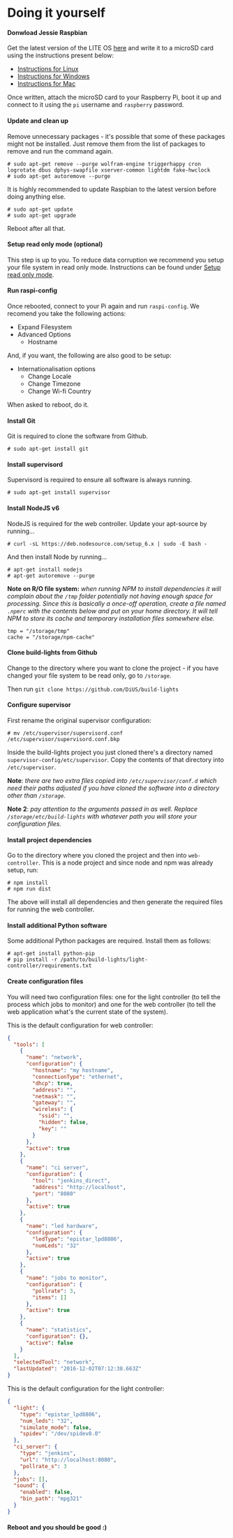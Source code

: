 # Doing it yourself

#### Donwload Jessie Raspbian

Get the latest version of the LITE OS [here](https://www.raspberrypi.org/downloads/raspbian/) and write it to a microSD card using the instructions present below:

* [Instructions for Linux](https://www.raspberrypi.org/documentation/installation/installing-images/linux.md)
* [Instructions for Windows](https://www.raspberrypi.org/documentation/installation/installing-images/windows.md)
* [Instructions for Mac](https://www.raspberrypi.org/documentation/installation/installing-images/mac.md)

Once written, attach the microSD card to your Raspberry Pi, boot it up and connect to it using the `pi` username and `raspberry` password.

#### Update and clean up

Remove unnecessary packages - it's possible that some of these packages might not be installed. Just remove them from the list of packages to remove and run the command again.

```
# sudo apt-get remove --purge wolfram-engine triggerhappy cron logrotate dbus dphys-swapfile xserver-common lightdm fake-hwclock
# sudo apt-get autoremove --purge
```

It is highly recommended to update Raspbian to the latest version before doing anything else.

```
# sudo apt-get update
# sudo apt-get upgrade
```

Reboot after all that.

#### Setup read only mode (optional)

This step is up to you. To reduce data corruption we recommend you setup your file system in read only mode. Instructions can be found under [Setup read only mode](/docs/started/setup_read_only_mode.md).

#### Run raspi-config

Once rebooted, connect to your Pi again and run `raspi-config`. We recomend you take the following actions:

- Expand Filesystem
- Advanced Options
  - Hostname

And, if you want, the following are also good to be setup:

- Internationalisation options
  - Change Locale
  - Change Timezone
  - Change Wi-fi Country

When asked to reboot, do it.

#### Install Git

Git is required to clone the software from Github.

```
# sudo apt-get install git
```

#### Install supervisord

Supervisord is required to ensure all software is always running.

```
# sudo apt-get install supervisor
```

#### Install NodeJS v6

NodeJS is required for the web controller. Update your apt-source by running...

```
# curl -sL https://deb.nodesource.com/setup_6.x | sudo -E bash -
```

And then install Node by running...

```
# apt-get install nodejs
# apt-get autoremove --purge
```

**Note on R/O file system:** _when running NPM to install dependencies it will complain about the `/tmp` folder potentially not having enough space for processing. Since this is basically a once-off operation, create a file named `.npmrc` with the contents below and put on your home directory. It will tell NPM to store its cache and temporary installation files somewhere else._

```.npmrc
tmp = "/storage/tmp"
cache = "/storage/npm-cache"
```

#### Clone build-lights from Github

Change to the directory where you want to clone the project - if you have changed your file system to be read only, go to `/storage`.

Then run `git clone https://github.com/DiUS/build-lights`

#### Configure supervisor

First rename the original supervisor configuration:

```
# mv /etc/supervisor/supervisord.conf /etc/supervisor/supervisord.conf.bkp
```

Inside the build-lights project you just cloned there's a directory named `supervisor-config/etc/supervisor`. Copy the contents of that directory into `/etc/supervisor`.

**Note**: _there are two extra files copied into `/etc/supervisor/conf.d` which need their paths adjusted if you have cloned the software into a directory other than `/storage`._

**Note 2**: _pay attention to the arguments passed in as well. Replace `/storage/etc/build-lights` with whatever path you will store your configuration files._

#### Install project dependencies

Go to the directory where you cloned the project and then into `web-controller`. This is a node project and since node and npm was already setup, run:

```
# npm install
# npm run dist
```

The above will install all dependencies and then generate the required files for running the web controller.

#### Install additional Python software
Some additional Python packages are required.  Install them as follows:

```
# apt-get install python-pip
# pip install -r /path/to/build-lights/light-controller/requirements.txt
```

#### Create configuration files

You will need two configuration files: one for the light controller (to tell the process which jobs to monitor) and one for the web controller (to tell the web application what's the current state of the system).

This is the default configuration for web controller:

```json
{
  "tools": [
    {
      "name": "network",
      "configuration": {
        "hostname": "my hostname",
        "connectionType": "ethernet",
        "dhcp": true,
        "address": "",
        "netmask": "",
        "gateway": "",
        "wireless": {
          "ssid": "",
          "hidden": false,
          "key": ""
        }
      },
      "active": true
    },
    {
      "name": "ci server",
      "configuration": {
        "tool": "jenkins_direct",
        "address": "http://localhost",
        "port": "8080"
      },
      "active": true
    },
    {
      "name": "led hardware",
      "configuration": {
        "ledType": "epistar_lpd8806",
        "numLeds": "32"
      },
      "active": true
    },
    {
      "name": "jobs to monitor",
      "configuration": {
        "pollrate": 3,
        "items": []
      },
      "active": true
    },
    {
      "name": "statistics",
      "configuration": {},
      "active": false
    }
  ],
  "selectedTool": "network",
  "lastUpdated": "2016-12-02T07:12:38.663Z"
}
```

This is the default configuration for the light controller:

```json
{
  "light": {
    "type": "epistar_lpd8806",
    "num_leds": "32",
    "simulate_mode": false,
    "spidev": "/dev/spidev0.0"
  },
  "ci_server": {
    "type": "jenkins",
    "url": "http://localhost:8080",
    "pollrate_s": 3
  },
  "jobs": [],
  "sound": {
    "enabled": false,
    "bin_path": "mpg321"
  }
}
```

#### Reboot and you should be good :)
